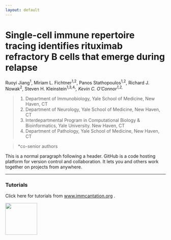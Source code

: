 ```yaml
---
layout: default
---
```


# Single-cell immune repertoire tracing identifies rituximab refractory B cells that emerge during relapse

Ruoyi Jiang<sup>1</sup>, Miriam L. Fichtner<sup>1,2</sup>, Panos Stathopoulos<sup>1,2</sup>, Richard J. Nowak<sup>2</sup>, Steven H. Kleinstein<sup>1,3,4,*</sup>, Kevin C. O’Connor<sup>1,2,*</sup>
> 1. Department of Immunobiology, Yale School of Medicine, New Haven, CT
> 2. Department of Neurology, Yale School of Medicine, New Haven, CT
> 3. Interdepartmental Program in Computational Biology & Bioinformatics, Yale University. New Haven, CT
> 4. Department of Pathology, Yale School of Medicine, New Haven, CT

> *co-senior authors

This is a normal paragraph following a header. GitHub is a code hosting platform for version control and collaboration. It lets you and others work together on projects from anywhere.

* * *

### Tutorials

Click here for tutorials from <a href="https://changeo.readthedocs.io/en/latest/examples/10x.html" rel = "Tutorials"> www.immcantation.org </a>.

<a href="https://changeo.readthedocs.io/en/latest/examples/10x.html" rel = "Tutorials">
<img src="https://immcantation.readthedocs.io/en/latest/_static/immcantation.png" width="100" height="100"></a>

